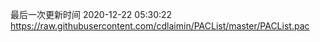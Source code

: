 最后一次更新时间 2020-12-22 05:30:22
https://raw.githubusercontent.com/cdlaimin/PACList/master/PACList.pac

